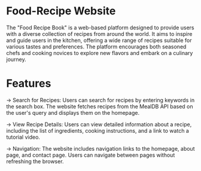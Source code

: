 
# Food-Recipe Website

The "Food Recipe Book" is a web-based platform designed to provide users with a diverse collection of
recipes from around the world. It aims to inspire and guide users in the kitchen, offering a wide range of
recipes suitable for various tastes and preferences. The platform encourages both seasoned chefs and
cooking novices to explore new flavors and embark on a culinary journey.

# Features

 -> Search for Recipes: Users can search for recipes by entering keywords in the search box. The website fetches recipes from the MealDB API based on the user's query and displays them on the homepage.

 -> View Recipe Details: Users can view detailed information about a recipe, including the list of ingredients, cooking instructions, and a link to watch a tutorial video.

 -> Navigation: The website includes navigation links to the homepage, about page, and contact page. Users can navigate between pages without refreshing the browser.
